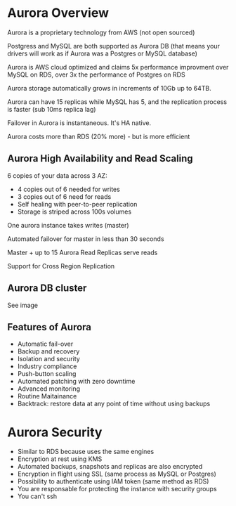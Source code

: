 # Aurora Overview

Aurora is a proprietary technology from AWS (not open sourced)

Postgress and MySQL are both supported as Aurora DB (that means your drivers will work as if Aurora was a Postgres or MySQL database)

Aurora is AWS cloud optimized and claims 5x performance improvment over MySQL on RDS, over 3x the performance of Postgres on RDS

Aurora storage automatically grows in increments of 10Gb up to 64TB.

Aurora can have 15 replicas while MySQL has 5, and the replication process is faster (sub 10ms replica lag)

Failover in Aurora is instantaneous. It's HA native.

Aurora costs more than RDS (20% more) - but is more efficient

## Aurora High Availability and Read Scaling

6 copies of your data across 3 AZ:
- 4 copies out of 6 needed for writes
- 3 copies out of 6 need for reads
- Self healing with peer-to-peer replication 
- Storage is striped across 100s volumes

One aurora instance takes writes (master)

Automated failover for master in less than 30 seconds

Master + up to 15 Aurora Read Replicas serve reads

Support for Cross Region Replication

## Aurora DB cluster

See image

## Features of Aurora

- Automatic fail-over
- Backup and recovery
- Isolation and security
- Industry compliance
- Push-button scaling 
- Automated patching with zero downtime
- Advanced monitoring
- Routine Maitainance 
- Backtrack: restore data at any point of time without using backups

# Aurora Security

- Similar to RDS because uses the same engines
- Encryption at rest using KMS
- Automated backups, snapshots and replicas are also encrypted
- Encryption in flight using SSL (same process as MySQL or Postgres)
- Possibility to authenticate using IAM token (same method as RDS)
- You are responsable for protecting the instance with security groups
- You can't ssh

